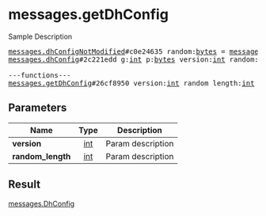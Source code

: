 # messages.getDhConfig

Sample Description

<pre>
<a href="../constructor/messages.dhConfigNotModified.md">messages.dhConfigNotModified</a>#c0e24635 random:<a href="../type/bytes.md">bytes</a> = <a href="../type/messages.DhConfig.md">messages.DhConfig</a>;
<a href="../constructor/messages.dhConfig.md">messages.dhConfig</a>#2c221edd g:<a href="../type/int.md">int</a> p:<a href="../type/bytes.md">bytes</a> version:<a href="../type/int.md">int</a> random:<a href="../type/bytes.md">bytes</a> = <a href="../type/messages.DhConfig.md">messages.DhConfig</a>;

---functions---
<a href="../method/messages.getDhConfig.md">messages.getDhConfig</a>#26cf8950 version:<a href="../type/int.md">int</a> random_length:<a href="../type/int.md">int</a> = <a href="../type/messages.DhConfig.md">messages.DhConfig</a>;</pre>
## Parameters

| Name | Type | Description |
|------|:----:|-------------|
| **version** | <a href="../type/int.md">int</a> | Param description |
| **random_length** | <a href="../type/int.md">int</a> | Param description |

## Result

<a href="../type/messages.DhConfig.md">messages.DhConfig</a>


